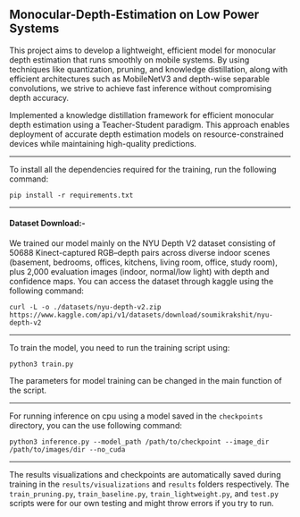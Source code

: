 ## Monocular-Depth-Estimation on Low Power Systems

This project aims to develop a lightweight, efficient model for monocular depth estimation that runs smoothly on mobile systems. By using techniques like quantization, pruning, and knowledge distillation, along with efficient architectures such as MobileNetV3 and depth-wise separable convolutions, we strive to achieve fast inference without compromising depth accuracy.

Implemented a knowledge distillation framework for efficient monocular depth estimation using a Teacher-Student paradigm. This approach enables deployment of accurate depth estimation models on resource-constrained devices while maintaining high-quality predictions.

--------------------------
To install all the dependencies required for the training, run the following command:
```
pip install -r requirements.txt
```

-------------------------

#### Dataset Download:-
We trained our model mainly on the NYU Depth V2 dataset consisting of 50688 Kinect-captured RGB–depth pairs across diverse indoor scenes (basement, bedrooms, offices, kitchens, living room, office, study room), plus 2,000 evaluation images (indoor, normal/low light) with depth and confidence maps.
You can access the dataset through kaggle using the following command:
```
curl -L -o ./datasets/nyu-depth-v2.zip https://www.kaggle.com/api/v1/datasets/download/soumikrakshit/nyu-depth-v2
```

------------------------

To train the model, you need to run the training script using:
```
python3 train.py
```
The parameters for model training can be changed in the main function of the script.

-----------------------------

For running inference on cpu using a model saved in the `checkpoints` directory, you can the use following command:
```
python3 inference.py --model_path /path/to/checkpoint --image_dir /path/to/images/dir --no_cuda
```
---------------------------
The results visualizations and checkpoints are automatically saved during training in the `results/visualizations` and `results` folders respectively.
The `train_pruning.py`, `train_baseline.py`, `train_lightweight.py`, and `test.py` scripts were for our own testing and might throw errors if you try to run.
